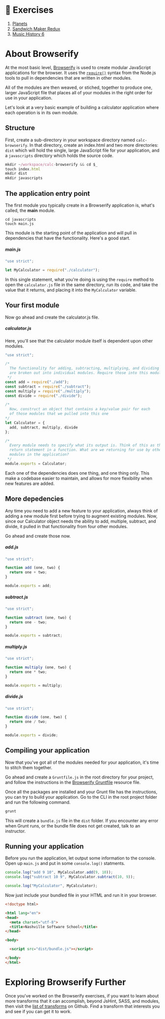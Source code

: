 # :pushpin: Exercises

1. [Planets](../exercises/MJ_BROWSERIFY_PLANETS.md)
1. [Sandwich Maker Redux](../exercises/MJ_BROWSERIFY_SANDWICH_MAKER.md)
1. [Music History 6](../exercises/MJ_BROWSERIFY_MUSIC_HISTORY_6.md)

# About Browserify

At the most basic level, [Browserify](http://browserify.org/) is used to create modular JavaScript applications for the browser. It uses the [`require()`](https://nodejs.org/api/all.html#all_require) syntax from the Node.js tools to pull in dependencies that are written in other modules.

All of the modules are then weaved, or stiched, together to produce one, larger JavaScript file that places all of your modules in the right order for use in your application.

Let's look at a very basic example of building a calculator application where each operation is in its own module.

## Structure

First, create a sub-directory in your workspace directory named `calc-browserify`. In that directory, create an index.html and two more directories: `dist` which will hold the single, large JavaScript file for your application, and a `javascripts` directory which holds the source code.

```js
mkdir ~/workspace/calc-browserify && cd $_
touch index.html
mkdir dist
mkdir javascripts
```

## The application entry point

The first module you typically create in a Browserify application is, what's called, the **main** module.

```
cd javascripts
touch main.js
```

This module is the starting point of the application and will pull in dependencies that have the functionality. Here's a good start.

##### main.js

```js
"use strict";

let MyCalculator = require("./calculator");
```

In this single statement, what you're doing is using the `require` method to open the `calculator.js` file in the same directory, run its code, and take the value that it returns, and placing it into the `MyCalculator` variable.

## Your first module

Now go ahead and create the calculator.js file.

##### calculator.js

Here, you'll see that the calculator module itself is dependent upon other modules.

```js
"use strict";

/*
  The functionality for adding, subtracting, multiplying, and dividing
  are broken out into individual modules. Require those into this module.
 */
const add = require("./add");
const subtract = require("./subtract");
const multiply = require("./multiply");
const divide = require("./divide");

/* 
  Now, construct an object that contains a key/value pair for each
  of those modules that we pulled into this one
*/
let Calculator = {
  add, subtract, multiply, divide
};

/*
  Every module needs to specify what its output is. Think of this as the
  return statement in a function. What are we returning for use by other
  modules in the application?
 */
module.exports = Calculator;
```

Each one of the dependencies does one thing, and one thing only. This make a codebase easier to maintain, and allows for more flexibility when new features are added.

## More depedencies

Any time you need to add a new feature to your application, always think of adding a new module first before trying to augment existing modules. Now, since our Calculator object needs the ability to add, multiple, subtract, and divide, it pulled in that functionality from four other modules.

Go ahead and create those now.

##### add.js

```js
"use strict";

function add (one, two) {
  return one + two;
}

module.exports = add;
```


##### subtract.js

```js
"use strict";

function subtract (one, two) {
  return one - two;
}

module.exports = subtract;
```


##### multiply.js

```js
"use strict";

function multiply (one, two) {
  return one * two;
}

module.exports = multiply;
```


##### divide.js

```js
"use strict";

function divide (one, two) {
  return one / two;
}

module.exports = divide;
```

## Compiling your application

Now that you've got all of the modules needed for your application, it's time to stitch them together.

Go ahead and create a `Gruntfile.js` in the root directory for your project, and follow the instructions in the [Browserify Gruntfile](./MJ_BROWSERIFY_GRUNTFILE.md) resource file.

Once all the packages are installed and your Grunt file has the instructions, you can try to build your application. Go to the CLI in the root project folder and run the following command.

```bash
grunt
```

This will create a `bundle.js` file in the `dist` folder. If you encounter any error when Grunt runs, or the bundle file does not get created, talk to an instructor.

## Running your application

Before you run the application, let output some information to the console. Open up `main.js` and put in some `console.log()` statments.

```js
console.log("add 9 10", MyCalculator.add(9, 10));
console.log("subtract 10 9", MyCalculator.subtract(10, 9));

console.log("MyCalculator", MyCalculator);
```

Now just include your bundled file in your HTML and run it in your browser.

```html
<!doctype html>

<html lang="en">
<head>
  <meta charset="utf-8">
  <title>Nashville Software School</title>
</head>

<body>

  <script src="dist/bundle.js"></script>

</body>
</html>
```

# Exploring Browserify Further

Once you've worked on the Browserify exercises, if you want to learn about more transforms that it can accomplish, beyond JsHint, SASS, and modules, then visit the [list of transforms](https://github.com/substack/node-browserify/wiki/list-of-transforms) on Github. Find a transform that interests you and see if you can get it to work.
